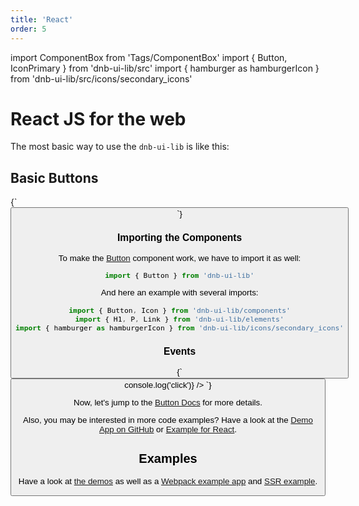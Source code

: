 ```yaml
---
title: 'React'
order: 5
---
```


import ComponentBox from 'Tags/ComponentBox'
import { Button, IconPrimary } from 'dnb-ui-lib/src'
import { hamburger as hamburgerIcon } from 'dnb-ui-lib/src/icons/secondary_icons'

# React JS for the web

The most basic way to use the `dnb-ui-lib` is like this:

## Basic Buttons

<ComponentBox>
{`
<Button text="Basic Button" />
`}
</ComponentBox>

### Importing the Components

To make the [Button](/uilib/components/button) component work, we have to import it as well:

```js
import { Button } from 'dnb-ui-lib'
```

And here an example with several imports:

```js
import { Button, Icon } from 'dnb-ui-lib/components'
import { H1, P, Link } from 'dnb-ui-lib/elements'
import { hamburger as hamburgerIcon } from 'dnb-ui-lib/icons/secondary_icons'
```

### Events

<ComponentBox>
{`
<Button text="Button" on_click={() => console.log('click')} />
`}
</ComponentBox>

Now, let's jump to the [Button Docs](/uilib/components/button) for more details.

Also, you may be interested in more code examples? Have a look at the [Demo App on GitHub](https://github.com/dnbexperience/eufemia-demo/blob/main/src/form-demos/form-demo-01.js) or [Example for React](https://github.com/dnbexperience/eufemia-examples/tree/main/packages/example-react).

## Examples

Have a look at [the demos](/uilib/getting-started/demos) as well as a [Webpack example app](https://github.com/dnbexperience/eufemia-examples/tree/main/packages/example-react) and [SSR example](https://github.com/dnbexperience/eufemia-examples/tree/main/packages/example-ssr).
